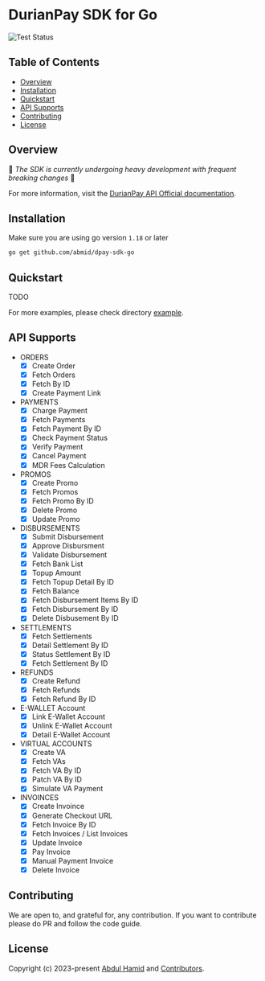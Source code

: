 # DurianPay SDK for Go #

![Test Status](https://github.com/abmid/dpay-sdk-go/actions/workflows/test.yml/badge.svg)

## Table of Contents

- [Overview](#overview)
- [Installation](#installation)
- [Quickstart](#quickstart)
- [API Supports](#api-supports)
- [Contributing](#contributing)
- [License](#license)

## Overview

🚧 *The SDK is currently undergoing heavy development with frequent breaking changes* 🚧

For more information, visit the [DurianPay API Official documentation](https://durianpay.id/docs/api/).


## Installation

Make sure you are using go version `1.18` or later

```bash
go get github.com/abmid/dpay-sdk-go
```

## Quickstart

TODO

For more examples, please check directory [example](https://github.com/abmid/dpay-sdk-go/example).

## API Supports

- ORDERS
  - [x] Create Order
  - [x] Fetch Orders
  - [x] Fetch By ID
  - [x] Create Payment Link
- PAYMENTS
  - [x] Charge Payment
  - [x] Fetch Payments
  - [x] Fetch Payment By ID
  - [x] Check Payment Status
  - [x] Verify Payment
  - [x] Cancel Payment
  - [x] MDR Fees Calculation
- PROMOS
  - [x] Create Promo
  - [x] Fetch Promos
  - [x] Fetch Promo By ID
  - [x] Delete Promo
  - [x] Update Promo
- DISBURSEMENTS
  - [x] Submit Disbursement
  - [x] Approve Disbursment
  - [x] Validate Disbursement
  - [x] Fetch Bank List
  - [x] Topup Amount
  - [x] Fetch Topup Detail By ID
  - [x] Fetch Balance
  - [x] Fetch Disbursement Items By ID
  - [x] Fetch Disbursement By ID
  - [x] Delete Disbusement By ID
- SETTLEMENTS
  - [x] Fetch Settlements
  - [x] Detail Settlement By ID
  - [x] Status Settlement By ID
  - [x] Fetch Settlement By ID
- REFUNDS
  - [x] Create Refund
  - [x] Fetch Refunds
  - [x] Fetch Refund By ID
- E-WALLET Account
  - [x] Link E-Wallet Account
  - [x] Unlink E-Wallet Account
  - [x] Detail E-Wallet Account
- VIRTUAL ACCOUNTS
  - [x] Create VA
  - [x] Fetch VAs
  - [x] Fetch VA By ID
  - [x] Patch VA By ID
  - [x] Simulate VA Payment
- INVOINCES
  - [x] Create Invoince
  - [x] Generate Checkout URL
  - [x] Fetch Invoice By ID
  - [x] Fetch Invoices / List Invoices
  - [x] Update Invoice
  - [x] Pay Invoice
  - [x] Manual Payment Invoice
  - [x] Delete Invoice

## Contributing

We are open to, and grateful for, any contribution. If you want to contribute please do PR and follow the code guide.

## License

Copyright (c) 2023-present [Abdul Hamid](https://github.com/abmid) and [Contributors](https://github.com/abmid/dpay-sdk-go/graphs/contributors).
